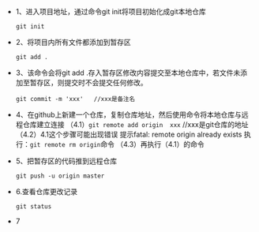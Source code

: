 + 1、进入项目地址，通过命令git init将项目初始化成git本地仓库

  ```
  git init
  ```

+ 2、将项目内所有文件都添加到暂存区

  ```
  git add .
  ```

+ 3、该命令会将git add .存入暂存区修改内容提交至本地仓库中，若文件未添加至暂存区，则提交时不会提交任何修改。

  ```
  git commit -m 'xxx'   //xxx是备注名
  ```

+ 4、在github上新建一个仓库，复制仓库地址，然后使用命令将本地仓库与远程仓库建立连接
  （4.1）`git remote add origin  xxx`       //xxx是git仓库的地址
  （4.2）4.1这个步骤可能出现错误 提示fatal: remote origin already exists
  执行：`git remote rm origin`命令
  （4.3）再执行（4.1）的命令

+ 5、把暂存区的代码推到远程仓库

  ```git push -u origin master
  git push -u origin master

+ 6.查看仓库更改记录

  ``` git state
  git status

+ 7

